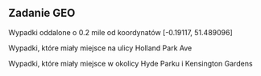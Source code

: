 <h2>Zadanie GEO</h2>

<p>Wypadki oddalone o 0.2 mile od koordynatów [-0.19117, 51.489096]<p>
<script src="https://embed.github.com/view/geojson/tsmogor/tsmogor.github.io/master/Point.geojson"></script>  
  
<p>Wypadki, które miały miejsce na ulicy Holland Park Ave<p>  
<script src="https://embed.github.com/view/geojson/tsmogor/tsmogor.github.io/master/Line.geojson"></script>
  
<p>Wypadki, które miały miejsce w okolicy Hyde Parku i Kensington Gardens<p>
<script src="https://embed.github.com/view/geojson/tsmogor/tsmogor.github.io/master/Polygon.geojson"></script>

